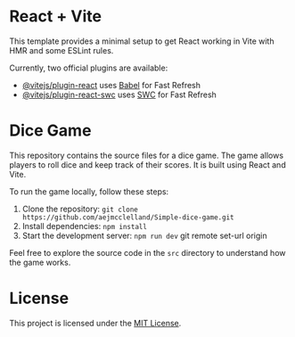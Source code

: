 # React + Vite

This template provides a minimal setup to get React working in Vite with HMR and some ESLint rules.

Currently, two official plugins are available:

- [@vitejs/plugin-react](https://github.com/vitejs/vite-plugin-react/blob/main/packages/plugin-react/README.md) uses [Babel](https://babeljs.io/) for Fast Refresh
- [@vitejs/plugin-react-swc](https://github.com/vitejs/vite-plugin-react-swc) uses [SWC](https://swc.rs/) for Fast Refresh

# Dice Game

This repository contains the source files for a dice game. The game allows players to roll dice and keep track of their scores. It is built using React and Vite.

To run the game locally, follow these steps:

1. Clone the repository: `git clone https://github.com/aejmcclelland/Simple-dice-game.git`
2. Install dependencies: `npm install`
3. Start the development server: `npm run dev`
git remote set-url origin <Simple-dice-game>

Feel free to explore the source code in the `src` directory to understand how the game works.

# License

This project is licensed under the [MIT License](LICENSE).

